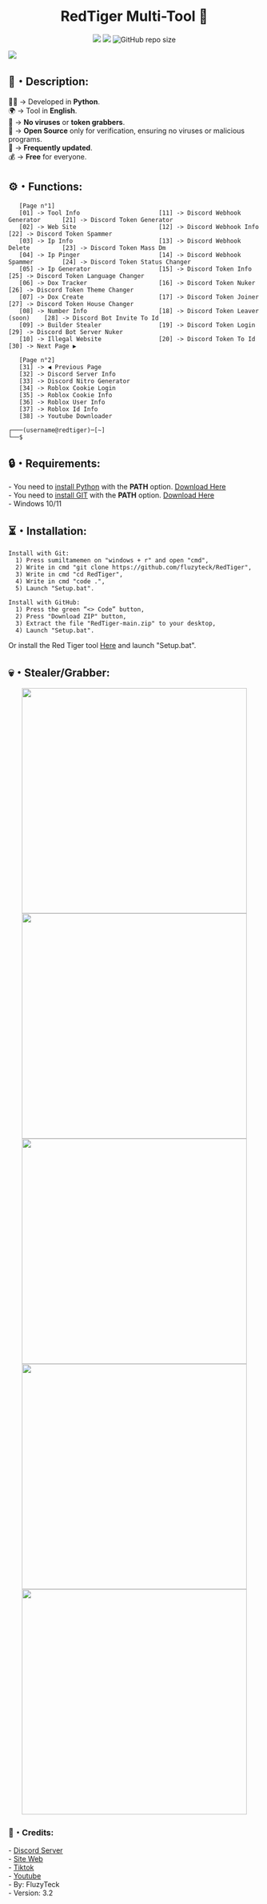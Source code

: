 <h1 align="center">RedTiger Multi-Tool 🐯</h1> 
<p align="center">
  <img src="https://img.shields.io/github/v/release/fluzyteck/RedTiger-Tools?label=Version&color=a80505">
  <img src="https://img.shields.io/github/stars/fluzyteck/RedTiger-tools?style=flat&label=Stars&color=a80505">
  <img alt="GitHub repo size" src="https://img.shields.io/github/repo-size/fluzyteck/RedTiger-Tools?label=Size&color=a80505">
</p>
<img src="Img/RedTiger.png" wdth="9999">

<h2>📜・Description:</h2>
<p>
👨‍💻 -> Developed in <strong>Python</strong>.<br>
🌍 -> Tool in <strong>English</strong>.<br>
🔎 -> <strong>No viruses</strong> or <strong>token grabbers</strong>.<br>
📂 -> <strong>Open Source</strong> only for verification, ensuring no viruses or malicious programs.<br>
🔄 -> <strong>Frequently updated</strong>.<br>
💰 -> <strong>Free</strong> for everyone.<br>
</p>

<h2>⚙️・Functions:</h2>
<p align="center">
  
```
   [Page n°1]
   [01] -> Tool Info                      [11] -> Discord Webhook Generator      [21] -> Discord Token Generator
   [02] -> Web Site                       [12] -> Discord Webhook Info           [22] -> Discord Token Spammer
   [03] -> Ip Info                        [13] -> Discord Webhook Delete         [23] -> Discord Token Mass Dm
   [04] -> Ip Pinger                      [14] -> Discord Webhook Spammer        [24] -> Discord Token Status Changer
   [05] -> Ip Generator                   [15] -> Discord Token Info             [25] -> Discord Token Language Changer
   [06] -> Dox Tracker                    [16] -> Discord Token Nuker            [26] -> Discord Token Theme Changer
   [07] -> Dox Create                     [17] -> Discord Token Joiner           [27] -> Discord Token House Changer
   [08] -> Number Info                    [18] -> Discord Token Leaver (soon)    [28] -> Discord Bot Invite To Id
   [09] -> Builder Stealer                [19] -> Discord Token Login            [29] -> Discord Bot Server Nuker
   [10] -> Illegal Website                [20] -> Discord Token To Id            [30] -> Next Page ▶

   [Page n°2]
   [31] -> ◀ Previous Page              
   [32] -> Discord Server Info        
   [33] -> Discord Nitro Generator    
   [34] -> Roblox Cookie Login          
   [35] -> Roblox Cookie Info           
   [36] -> Roblox User Info             
   [37] -> Roblox Id Info             
   [38] -> Youtube Downloader

┌───(username@redtiger)─[~]
└──$
```
</p>

<h2>🔒・Requirements:</h2>
<p>
- You need to <a href="https://www.python.org/downloads/">install Python</a> with the <strong>PATH</strong> option. <a href="https://www.python.org/downloads/">Download Here</a><br>
- You need to <a href="https://git-scm.com/download/win">install GIT</a> with the <strong>PATH</strong> option. <a href="https://git-scm.com/download/win">Download Here</a><br>
- Windows 10/11
</p>
<h2>⏳・Installation:</h2>
<p>

```
Install with Git:
  1) Press sumiltamemen on "windows + r" and open "cmd",
  2) Write in cmd "git clone https://github.com/fluzyteck/RedTiger",
  3) Write in cmd "cd RedTiger",
  4) Write in cmd "code .",
  5) Launch "Setup.bat".

Install with GitHub:
  1) Press the green “<> Code” button,
  2) Press "Download ZIP" button,
  3) Extract the file "RedTiger-main.zip" to your desktop,
  4) Launch "Setup.bat".
```
Or install the Red Tiger tool <a href="https://github.com/fluzyteck/RedTiger/archive/main.zip
">Here</a> and launch "Setup.bat".
</p>

<h2>💀・Stealer/Grabber:</h2>
<div align="center">
   <img align="center" src="Img/Grab_System.png" width="450">
   <img align="center" src="Img/Grab_Discord.png" width="450">
   <img align="center" src="Img/Grab_Browser.png" width="450">
   <img align="center" src="Img/Grab_Roblox.png" width="450">
   <img align="center" src="Img/Grab_Screenshot.png" width="450">
</div>

<h3>🔗・Credits:</h3>
<p>
- <a href="https://discord.gg/XUs2f9jz8j">Discord Server</a><br>
- <a href="https://red-tiger.000webhostapp.com/accueil.html">Site Web</a><br>
- <a href="https://www.tiktok.com/@fluzyteck">Tiktok</a><br>
- <a href="https://www.youtube.com/channel/UCB3ABdJP25ULxbydw4ldHjw">Youtube</a><br>
- By: FluzyTeck<br>
- Version: 3.2
</p>
